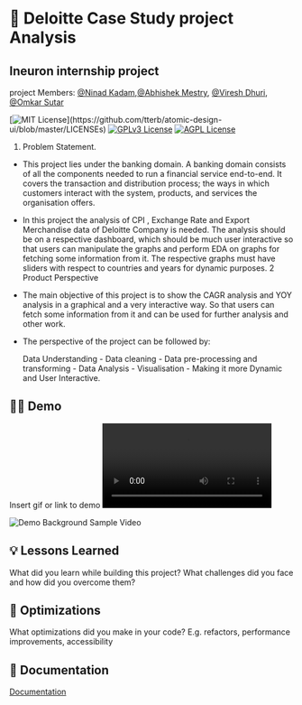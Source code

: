
# 📔 Deloitte Case Study project Analysis 
## Ineuron internship project
project Members: [@Ninad Kadam](https://github.com/ninad555),[@Abhishek Mestry](https://github.com/AbhishekMestry), [@Viresh Dhuri](https://github.com/Virey07), [@Omkar Sutar](https://github.com/omkarsutar9702)



[![MIT License](https://img.shields.io/apm/l/atomic-design-ui.svg?)](https://github.com/tterb/atomic-design-ui/blob/master/LICENSEs)
[![GPLv3 License](https://img.shields.io/badge/License-GPL%20v3-yellow.svg)](https://opensource.org/licenses/)
[![AGPL License](https://img.shields.io/badge/license-AGPL-blue.svg)](http://www.gnu.org/licenses/agpl-3.0)


1. Problem Statement.
- This project lies under the banking domain. A banking domain consists of all the components needed to run a financial service end-to-end. It covers the transaction and distribution process; the ways in which customers interact with the system, products, and services the organisation offers.
- In this project the analysis of CPI , Exchange Rate and Export Merchandise data of Deloitte Company is needed. The analysis should be on a respective dashboard, which should be much user interactive so that users can manipulate the graphs and perform EDA on graphs for fetching some information from it. The respective graphs must have sliders with respect to countries and years for dynamic purposes. 
2 Product Perspective
- The main objective of this project is to show the CAGR analysis and YOY analysis in a graphical and a very interactive way. So that users can fetch some information from it and can be used for further analysis and other work. 

- The perspective of the project can be followed by:

    Data Understanding - Data cleaning - Data pre-processing and transforming - Data Analysis - Visualisation - Making it more Dynamic and User Interactive.

## 👨‍🏫 Demo

Insert gif or link to demo
![Demo Background Sample Video](https://user-images.githubusercontent.com/76054740/154295725-c9774162-83d4-4518-8aaf-72b86ea01f04.mp4)

![Demo Background Sample Video](https://user-images.githubusercontent.com/76054740/154296010-86257ff3-d2de-4496-9ce4-ad55a3b7cc59.gif)

## 💡 Lessons Learned

What did you learn while building this project? What challenges did you face and how did you overcome them?


## 🔧 Optimizations

What optimizations did you make in your code? E.g. refactors, performance improvements, accessibility


## 📁 Documentation

[Documentation](https://linktodocumentation)



